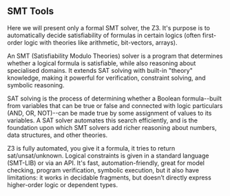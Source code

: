 
## SMT Tools

Here we will present only a formal SMT solver, the Z3. 
It's purpose is to automatically decide satisfiability of
formulas in certain logics (often first-order logic with
theories like arithmetic, bit-vectors, arrays).

An SMT (Satisfiability Modulo Theories) solver is a program that
determines whether a logical formula is satisfiable, while also
reasoning about specialised domains. It extends SAT solving with
built-in "theory" knowledge, making it powerful for verification,
constraint solving, and symbolic reasoning.

SAT solving is the process of determining whether a Boolean
formula--built from variables that can be true or false and
connected with logic particulars (AND, OR, NOT)--can be made
true by some assignment of values to its variables.
A SAT solver automates this search efficiently, and is the
foundation upon which SMT solvers add richer reasoning about
numbers, data structures, and other theories.

Z3 is fully automated, you give it a formula, it tries to return sat/unsat/unknown.
Logical constraints is given in a standard language (SMT-LIB) or via an API.
It's fast, automation-friendly, great for model checking, program verification,
symbolic execution, but it also have limitations: it works in decidable fragments,
but doesn’t directly express higher-order logic or dependent types.
